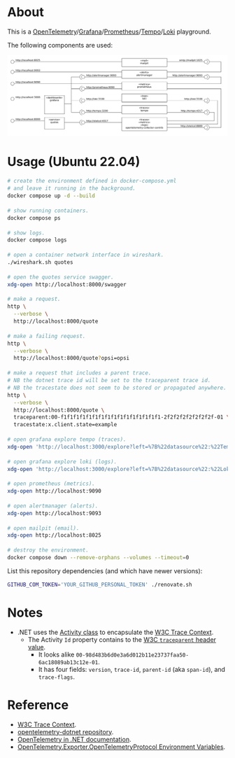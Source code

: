 # About

This is a [OpenTelemetry](https://github.com/open-telemetry/opentelemetry-dotnet)/[Grafana](https://github.com/grafana/grafana)/[Prometheus](https://github.com/prometheus/prometheus)/[Tempo](https://github.com/grafana/tempo)/[Loki](https://github.com/grafana/loki) playground.

The following components are used:

![components](components.png)

# Usage (Ubuntu 22.04)

```bash
# create the environment defined in docker-compose.yml
# and leave it running in the background.
docker compose up -d --build

# show running containers.
docker compose ps

# show logs.
docker compose logs

# open a container network interface in wireshark.
./wireshark.sh quotes

# open the quotes service swagger.
xdg-open http://localhost:8000/swagger

# make a request.
http \
  --verbose \
  http://localhost:8000/quote

# make a failing request.
http \
  --verbose \
  http://localhost:8000/quote?opsi=opsi

# make a request that includes a parent trace.
# NB the dotnet trace id will be set to the traceparent trace id.
# NB the tracestate does not seem to be stored or propagated anywhere.
http \
  --verbose \
  http://localhost:8000/quote \
  traceparent:00-f1f1f1f1f1f1f1f1f1f1f1f1f1f1f1f1-2f2f2f2f2f2f2f2f-01 \
  tracestate:x.client.state=example

# open grafana explore tempo (traces).
xdg-open 'http://localhost:3000/explore?left=%7B%22datasource%22:%22Tempo%22,%22context%22:%22explore%22%7D'

# open grafana explore loki (logs).
xdg-open 'http://localhost:3000/explore?left=%7B%22datasource%22:%22Loki%22,%22context%22:%22explore%22%7D'

# open prometheus (metrics).
xdg-open http://localhost:9090

# open alertmanager (alerts).
xdg-open http://localhost:9093

# open mailpit (email).
xdg-open http://localhost:8025

# destroy the environment.
docker compose down --remove-orphans --volumes --timeout=0
```

List this repository dependencies (and which have newer versions):

```bash
GITHUB_COM_TOKEN='YOUR_GITHUB_PERSONAL_TOKEN' ./renovate.sh
```

# Notes

* .NET uses the [Activity class](https://docs.microsoft.com/en-us/dotnet/api/system.diagnostics.activity?view=net-8.0) to encapsulate the [W3C Trace Context](https://www.w3.org/TR/trace-context/).
  * The Activity `Id` property contains to the [W3C `traceparent` header value](https://www.w3.org/TR/trace-context/#traceparent-header).
    * It looks alike `00-98d483b6d0e3a6d012b11e23737faa50-6ac18089ab13c12e-01`.
    * It has four fields: `version`, `trace-id`, `parent-id` (aka `span-id`), and `trace-flags`.

# Reference

* [W3C Trace Context](https://www.w3.org/TR/trace-context/).
* [opentelemetry-dotnet repository](https://github.com/open-telemetry/opentelemetry-dotnet).
* [OpenTelemetry in .NET documentation](https://opentelemetry.io/docs/languages/net/).
* [OpenTelemetry.Exporter.OpenTelemetryProtocol Environment Variables](https://github.com/open-telemetry/opentelemetry-dotnet/tree/main/src/OpenTelemetry.Exporter.OpenTelemetryProtocol#environment-variables).
